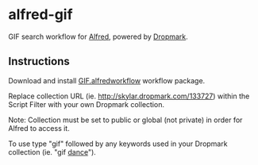 alfred-gif
==========

GIF search workflow for [Alfred](http://www.alfredapp.com), powered by [Dropmark](http://dropmark.com).


Instructions
------------

Download and install [GIF.alfredworkflow](https://github.com/Dropmark/alfred-gif/releases/download/v0.9/GIF.alfredworkflow) workflow package.

Replace collection URL (ie. http://skylar.dropmark.com/133727) within the Script Filter with your own Dropmark collection. 

Note: Collection must be set to public or global (not private) in order for Alfred to access it.

To use type "gif" followed by any keywords used in your Dropmark collection (ie. "gif [dance](http://cdn.dropmark.com/1/e50c4e6eafda4ee50a6e7f407c226ac06ba8123a/kvUU7.gif)").
